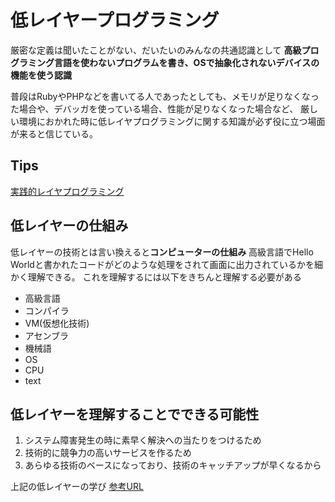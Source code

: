 # 低レイヤープログラミング

厳密な定義は聞いたことがない、だいたいのみんなの共通認識として
**高級プログラミング言語を使わないプログラムを書き、OSで抽象化されないデバイスの機能を使う認識**

普段はRubyやPHPなどを書いてる人であったとしても、メモリが足りなくなった場合や、デバッガを使っている場合、性能が足りなくなった場合など、 厳しい環境におかれた時に低レイヤプログラミングに関する知識が必ず役に立つ場面が来ると信じている。


## Tips

[実践的レイヤプログラミング](https://tanakamura.github.io/pllp/docs/)

## 低レイヤーの仕組み

低レイヤーの技術とは言い換えると**コンピューターの仕組み**
高級言語でHello Worldと書かれたコードがどのような処理をされて画面に出力されているかを細かく理解できる。
これを理解するには以下をきちんと理解する必要がある

- 高級言語
- コンパイラ
- VM(仮想化技術)
- アセンブラ
- 機械語
- OS
- CPU
- text

## 低レイヤーを理解することでできる可能性

1. システム障害発生の時に素早く解決への当たりをつけるため
2. 技術的に競争力の高いサービスを作るため
3. あらゆる技術のベースになっており、技術のキャッチアップが早くなるから

上記の低レイヤーの学び
[参考URL](https://qiita.com/takugi/items/9de03b264fced76eb767)

